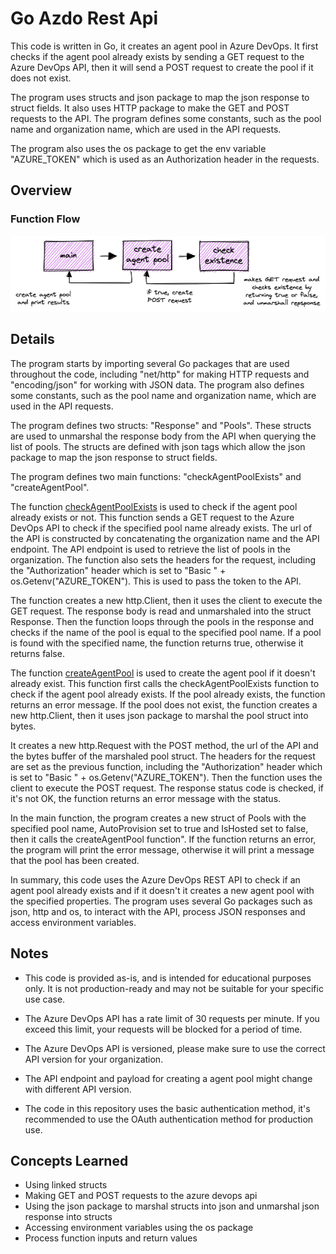 # Go Azdo Rest Api

This code is written in Go, it creates an agent pool in Azure DevOps. It first checks if the agent pool already exists by sending a GET request to the Azure DevOps API, then it will send a POST request to create the pool if it does not exist.

The program uses structs and json package to map the json response to struct fields. It also uses HTTP package to make the GET and POST requests to the API. The program defines some constants, such as the pool name and organization name, which are used in the API requests.

The program also uses the os package to get the env variable "AZURE_TOKEN" which is used as an Authorization header in the requests.

## Overview
### Function Flow

![Rest Api](/images/rest-api.png "rest api")

## Details

The program starts by importing several Go packages that are used throughout the code, including "net/http" for making HTTP requests and "encoding/json" for working with JSON data. The program also defines some constants, such as the pool name and organization name, which are used in the API requests.

The program defines two structs: "Response" and "Pools". These structs are used to unmarshal the response body from the API when querying the list of pools. The structs are defined with json tags which allow the json package to map the json response to struct fields.

The program defines two main functions: "checkAgentPoolExists" and "createAgentPool".

The function [checkAgentPoolExists](https://github.com/dkooll/go-azdo-restapi/blob/09ae17b16452ae1e85d0298f6e63eca4e4095b14/main.go#L28) is used to check if the agent pool already exists or not. This function sends a GET request to the Azure DevOps API to check if the specified pool name already exists. The url of the API is constructed by concatenating the organization name and the API endpoint. The API endpoint is used to retrieve the list of pools in the organization. The function also sets the headers for the request, including the "Authorization" header which is set to "Basic " + os.Getenv("AZURE_TOKEN"). This is used to pass the token to the API.

The function creates a new http.Client, then it uses the client to execute the GET request. The response body is read and unmarshaled into the struct Response. Then the function loops through the pools in the response and checks if the name of the pool is equal to the specified pool name. If a pool is found with the specified name, the function returns true, otherwise it returns false.

The function [createAgentPool](https://github.com/dkooll/go-azdo-restapi/blob/09ae17b16452ae1e85d0298f6e63eca4e4095b14/main.go#L62) is used to create the agent pool if it doesn't already exist. This function first calls the checkAgentPoolExists function to check if the agent pool already exists. If the pool already exists, the function returns an error message. If the pool does not exist, the function creates a new http.Client, then it uses json package to marshal the pool struct into bytes.

It creates a new http.Request with the POST method, the url of the API and the bytes buffer of the marshaled pool struct. The headers for the request are set as the previous function, including the "Authorization" header which is set to "Basic " + os.Getenv("AZURE_TOKEN"). Then the function uses the client to execute the POST request. The response status code is checked, if it's not OK, the function returns an error message with the status.

In the main function, the program creates a new struct of Pools with the specified pool name, AutoProvision set to true and IsHosted set to false, then it calls the createAgentPool function". If the function returns an error, the program will print the error message, otherwise it will print a message that the pool has been created.

In summary, this code uses the Azure DevOps REST API to check if an agent pool already exists and if it doesn't it creates a new agent pool with the specified properties. The program uses several Go packages such as json, http and os, to interact with the API, process JSON responses and access environment variables.

## Notes

- This code is provided as-is, and is intended for educational purposes only. It is not production-ready and may not be suitable for your specific use case.

- The Azure DevOps API has a rate limit of 30 requests per minute. If you exceed this limit, your requests will be blocked for a period of time.

- The Azure DevOps API is versioned, please make sure to use the correct API version for your organization.
- The API endpoint and payload for creating a agent pool might change with different API version.
- The code in this repository uses the basic authentication method, it's recommended to use the OAuth authentication method for production use.

## Concepts Learned

- Using linked structs
- Making GET and POST requests to the azure devops api
- Using the json package to marshal structs into json and unmarshal json response into structs
- Accessing environment variables using the os package
- Process function inputs and return values
